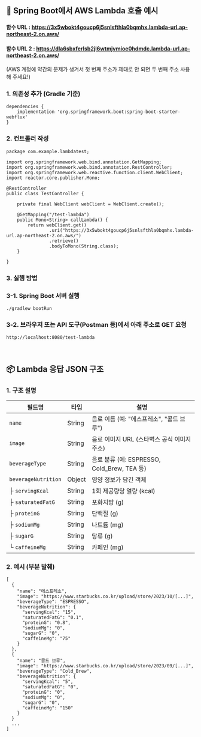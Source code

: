 ## 🚀 Spring Boot에서 AWS Lambda 호출 예시
#### 함수 URL : https://3x5wbokt4goucp6j5snlsfthla0bqmhx.lambda-url.ap-northeast-2.on.aws/
#### 함수 URL 2 : https://dla6sbxferlsb2jl6wtmjvmioe0hdmdc.lambda-url.ap-northeast-2.on.aws/
(AWS 계정에 약간의 문제가 생겨서 첫 번째 주소가 제대로 안 되면 두 번째 주소 사용해 주세요!)
### 1. 의존성 추가 (Gradle 기준)
```
dependencies {
    implementation 'org.springframework.boot:spring-boot-starter-webflux'
}
```
### 2. 컨트롤러 작성
```
package com.example.lambdatest;

import org.springframework.web.bind.annotation.GetMapping;
import org.springframework.web.bind.annotation.RestController;
import org.springframework.web.reactive.function.client.WebClient;
import reactor.core.publisher.Mono;

@RestController
public class TestController {

    private final WebClient webClient = WebClient.create();

    @GetMapping("/test-lambda")
    public Mono<String> callLambda() {
        return webClient.get()
                .uri("https://3x5wbokt4goucp6j5snlsfthla0bqmhx.lambda-url.ap-northeast-2.on.aws/")
                .retrieve()
                .bodyToMono(String.class);
    }

}
```
### 3. 실행 방법
### 3-1. Spring Boot 서버 실행
```
./gradlew bootRun
```
### 3-2. 브라우저 또는 API 도구(Postman 등)에서 아래 주소로 GET 요청
```
http://localhost:8080/test-lambda
```

<br/>

## 📦 Lambda 응답 JSON 구조
### 1. 구조 설명
| 필드명                 | 타입     | 설명                                     |
| ------------------- | ------ | -------------------------------------- |
| `name`              | String | 음료 이름 (예: "에스프레소", "콜드 브루")            |
| `image`             | String | 음료 이미지 URL (스타벅스 공식 이미지 주소)            |
| `beverageType`      | String | 음료 분류 (예: ESPRESSO, Cold\_Brew, TEA 등) |
| `beverageNutrition` | Object | 영양 정보가 담긴 객체                           |
| ├ `servingKcal`     | String | 1회 제공량당 열량 (kcal)                      |
| ├ `saturatedFatG`   | String | 포화지방 (g)                               |
| ├ `proteinG`        | String | 단백질 (g)                                |
| ├ `sodiumMg`        | String | 나트륨 (mg)                               |
| ├ `sugarG`          | String | 당류 (g)                                 |
| └ `caffeineMg`      | String | 카페인 (mg)                               |
### 2. 예시 (부분 발췌)
```
[
  {
    "name": "에스프레소",
    "image": "https://www.starbucks.co.kr/upload/store/2023/10/[...]",
    "beverageType": "ESPRESSO",
    "beverageNutrition": {
      "servingKcal": "15",
      "saturatedFatG": "0.1",
      "proteinG": "0.8",
      "sodiumMg": "0",
      "sugarG": "0",
      "caffeineMg": "75"
    }
  },
  {
    "name": "콜드 브루",
    "image": "https://www.starbucks.co.kr/upload/store/2023/09/[...]",
    "beverageType": "Cold_Brew",
    "beverageNutrition": {
      "servingKcal": "5",
      "saturatedFatG": "0",
      "proteinG": "0",
      "sodiumMg": "0",
      "sugarG": "0",
      "caffeineMg": "150"
    }
  }
  ...
]
```
